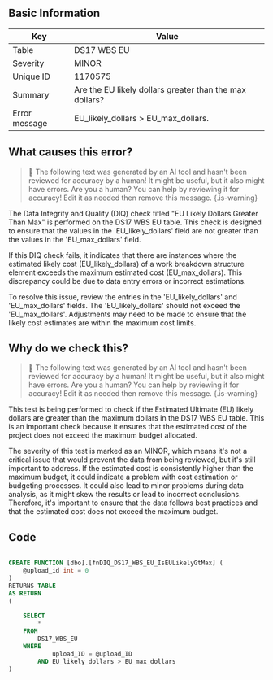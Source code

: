 ## Basic Information
| Key         | Value          |
|-------------|----------------|
| Table       | DS17 WBS EU |
| Severity    | MINOR |
| Unique ID   | 1170575   |
| Summary     | Are the EU likely dollars greater than the max dollars? |
| Error message | EU_likely_dollars > EU_max_dollars. |

## What causes this error?

> :robot: The following text was generated by an AI tool and hasn't been reviewed for accuracy by a human! It might be useful, but it also might have errors. Are you a human? You can help by reviewing it for accuracy! Edit it as needed then remove this message.
{.is-warning}

The Data Integrity and Quality (DIQ) check titled "EU Likely Dollars Greater Than Max" is performed on the DS17 WBS EU table. This check is designed to ensure that the values in the 'EU_likely_dollars' field are not greater than the values in the 'EU_max_dollars' field.

If this DIQ check fails, it indicates that there are instances where the estimated likely cost (EU_likely_dollars) of a work breakdown structure element exceeds the maximum estimated cost (EU_max_dollars). This discrepancy could be due to data entry errors or incorrect estimations.

To resolve this issue, review the entries in the 'EU_likely_dollars' and 'EU_max_dollars' fields. The 'EU_likely_dollars' should not exceed the 'EU_max_dollars'. Adjustments may need to be made to ensure that the likely cost estimates are within the maximum cost limits.
## Why do we check this?

> :robot: The following text was generated by an AI tool and hasn't been reviewed for accuracy by a human! It might be useful, but it also might have errors. Are you a human? You can help by reviewing it for accuracy! Edit it as needed then remove this message.
{.is-warning}

This test is being performed to check if the Estimated Ultimate (EU) likely dollars are greater than the maximum dollars in the DS17 WBS EU table. This is an important check because it ensures that the estimated cost of the project does not exceed the maximum budget allocated. 

The severity of this test is marked as an MINOR, which means it's not a critical issue that would prevent the data from being reviewed, but it's still important to address. If the estimated cost is consistently higher than the maximum budget, it could indicate a problem with cost estimation or budgeting processes. It could also lead to minor problems during data analysis, as it might skew the results or lead to incorrect conclusions. Therefore, it's important to ensure that the data follows best practices and that the estimated cost does not exceed the maximum budget.
## Code

```sql

CREATE FUNCTION [dbo].[fnDIQ_DS17_WBS_EU_IsEULikelyGtMax] (
	@upload_id int = 0
)
RETURNS TABLE
AS RETURN
(
	
	SELECT 
		*
	FROM 
		DS17_WBS_EU
	WHERE 
			upload_ID = @upload_ID
		AND EU_likely_dollars > EU_max_dollars
)
```

